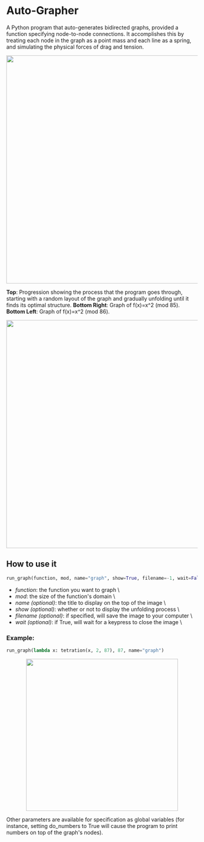 # Auto-Grapher
A Python program that auto-generates bidirected graphs, provided a function specifying node-to-node connections. It accomplishes this by treating each node in the graph as a point mass and each line as a spring, and simulating the physical forces of drag and tension.

<div>
<img src="https://user-images.githubusercontent.com/22968625/63206296-beb15280-c066-11e9-868d-c59a51440ccb.jpeg" 
height="600" class="center">

**Top**: Progression showing the process that the program goes through, starting with a random layout of the graph and 
gradually unfolding until it finds its optimal structure.
**Bottom Right**: Graph of f(x)=x^2 (mod 85).
**Bottom Left**: Graph of f(x)=x^2 (mod 86).
</div>

<p align="center">
<img src="https://user-images.githubusercontent.com/22968625/63206552-6c266500-c06b-11e9-9430-7a214a055386.jpeg" 
height="600" class="center">
 </p>

## How to use it
```Python
run_graph(function, mod, name="graph", show=True, filename=-1, wait=False)
```
  * *function*: the function you want to graph \
  * *mod*: the size of the function's domain \
  * *name (optional)*: the title to display on the top of the image \
  * *show (optional)*: whether or not to display the unfolding process \
  * *filename (optional)*: if specified, will save the image to your computer \
  * *wait (optional)*: if True, will wait for a keypress to close the image \

### Example:
```Python
run_graph(lambda x: tetration(x, 2, 87), 87, name="graph")
```
<p align="center">
<img src="https://user-images.githubusercontent.com/22968625/63206598-c2e06e80-c06c-11e9-9b75-bab01290cf12.jpg" 
height="400" class="center">
</p>

Other parameters are available for specification as global variables (for instance, setting do_numbers to True will cause the program to print numbers on top of the graph's nodes).
